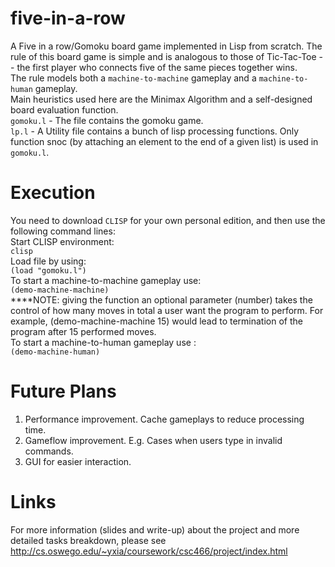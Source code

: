 # five-in-a-row
A Five in a row/Gomoku board game implemented in Lisp from scratch. The rule of this board game is simple and is analogous to those of 
Tic-Tac-Toe -- the first player who connects five of the same pieces together wins. </br> 
The rule models both a `machine-to-machine` gameplay and a `machine-to-human` gameplay.</br>
Main heuristics used here are the Minimax Algorithm and a self-designed board evaluation function. </br>
`gomoku.l` - The file contains the gomoku game. </br>
`lp.l` - A Utility file contains a bunch of lisp processing functions. Only function snoc (by attaching an element to the end of a given list)
is used in `gomoku.l`. </br>

# Execution
You need to download `CLISP` for your own personal edition, and then use the following command lines: <br>
Start CLISP environment: <br>
`clisp` </br>
Load file by using: </br>
`(load "gomoku.l")` </br>
To start a machine-to-machine gameplay use: </br>
`(demo-machine-machine)` </br>
****NOTE: </em> giving the function an optional parameter (number) takes the control of how many moves in total a user want the program to perform.
For example, (demo-machine-machine 15) would lead to termination of the program after 15 performed moves. </br>
To start a machine-to-human gameplay use :</br>
`(demo-machine-human)`</br>

# Future Plans
1. Performance improvement. Cache gameplays to reduce processing time.</br>
2. Gameflow improvement. E.g. Cases when users type in invalid commands. </br>
3. GUI for easier interaction. </br>

# Links
For more information (slides and write-up) about the project and more detailed tasks breakdown, 
please see http://cs.oswego.edu/~yxia/coursework/csc466/project/index.html
